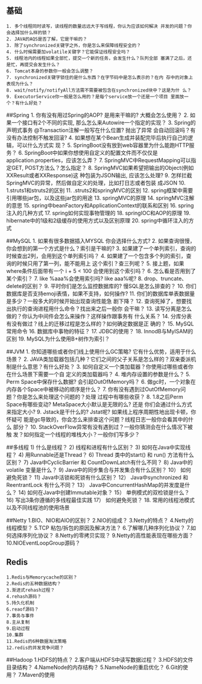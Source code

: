 ## 基础	
	1. 多个线程同时读写，读线程的数量远远⼤于写线程，你认为应该如何解决 并发的问题？你会选择加什么样的锁？
	2. JAVA的AQS是否了解，它是⼲嘛的？
	3. 除了synchronized关键字之外，你是怎么来保障线程安全的？
	4. 什么时候需要加volatile关键字？它能保证线程安全吗？
	5. 线程池内的线程如果全部忙，提交⼀个新的任务，会发⽣什么？队列全部 塞满了之后，还是忙，再提交会发⽣什么？
	6. Tomcat本身的参数你⼀般会怎么调整？
	7. synchronized关键字锁住的是什么东⻄？在字节码中是怎么表示的？在内 存中的对象上表现为什么？
	8. wait/notify/notifyAll⽅法需不需要被包含在synchronized块中？这是为什 么？
	9. ExecutorService你⼀般是怎么⽤的？是每个service放⼀个还是⼀个项⽬ ⾥⾯放⼀个？有什么好处？

	
##Spring
	1. 你有没有⽤过Spring的AOP? 是⽤来⼲嘛的? ⼤概会怎么使⽤？
	2. 如果⼀个接⼝有2个不同的实现, 那么怎么来Autowire⼀个指定的实现？
	3. Spring的声明式事务 @Transaction注解⼀般写在什么位置? 抛出了异常 会⾃动回滚吗？有没有办法控制不触发回滚?
	4. 如果想在某个Bean⽣成并装配完毕后执⾏⾃⼰的逻辑，可以什么⽅式实 现？
	5. SpringBoot没有放到web容器⾥为什么能跑HTTP服务？
	6. SpringBoot中如果你想使⽤⾃定义的配置⽂件⽽不仅仅是 application.properties，应该怎么弄？
	7. SpringMVC中RequestMapping可以指定GET, POST⽅法么？怎么指定？
	8. SpringMVC如果希望把输出的Object(例如XXResult或者XXResponse)这 种包装为JSON输出, 应该怎么处理?
	9. 怎样拦截SpringMVC的异常，然后做⾃定义的处理，⽐如打⽇志或者包装 成JSON
	10. 1.struts1和struts2的区别
	11. .struts2和springMVC的区别
	12. spring框架中需要引用哪些jar包，以及这些jar包的用途
	13. springMVC的原理
	14. springMVC注解的意思
	15. spring中beanFactory和ApplicationContext的联系和区别
	16. spring注入的几种方式
	17. spring如何实现事物管理的
	18. springIOC和AOP的原理
	19. hibernate中的1级和2级缓存的使用方式以及区别原理
	20. spring中循环注入的方式
	
##MySQL
	1. 如果有很多数据插⼊MYSQL 你会选择什么⽅式?
	2. 如果查询很慢，你会想到的第⼀个⽅式是什么？索引是⼲嘛的?
	3. 如果建了⼀个单列索引，查询的时候查出2列，会⽤到这个单列索引吗？
	4. 如果建了⼀个包含多个列的索引，查询的时候只⽤了第⼀列，能不能⽤上 这个索引？查三列呢？
	5. 接上题，如果where条件后⾯带有⼀个 i + 5 < 100 会使⽤到这个索引吗？
	6. 怎么看是否⽤到了某个索引？
	7. like %aaa%会使⽤索引吗? like aaa%呢?
	8. drop、truncate、delete的区别？
	9. 平时你们是怎么监控数据库的? 慢SQL是怎么排查的？
	10. 你们数据库是否⽀持emoji表情，如果不⽀持，如何操作?
	11. 你们的数据库单表数据量是多少？⼀般多⼤的时候开始出现查询性能急 剧下降？
	12. 查询死掉了，想要找出执⾏的查询进程⽤什么命令？找出来之后⼀般你 会⼲嘛？
	13. 读写分离是怎么做的？你认为中间件会怎么来操作？这样操作跟事务有 什么关系？ 14. 分库分表有没有做过？线上的迁移过程是怎么样的？如何确定数据是正 确的？
	15. MySQL常用命令
	16. 数据库中事物的特征？
	17. JDBC的使用？
	18. InnodB与MyISAM的区别
	19. MySQL为什么使用B+树作为索引？
	
##JVM
	1. 你知道哪些或者你们线上使⽤什么GC策略? 它有什么优势，适⽤于什么 场景？
	2. JAVA类加载器包括⼏种？它们之间的⽗⼦关系是怎么样的？双亲委派机 制是什么意思？有什么好处？
	3. 如何⾃定义⼀个类加载器？你使⽤过哪些或者你在什么场景下需要⼀个⾃ 定义的类加载器吗？
	4. 堆内存设置的参数是什么？ 5. Perm Space中保存什么数据? 会引起OutOfMemory吗？ 6. 做gc时，⼀个对象在内存各个Space中被移动的顺序是什么？
	7. 你有没有遇到过OutOfMemory问题？你是怎么来处理这个问题的？处理 过程中有哪些收获？
	8. 1.8之后Perm Space有哪些变动? MetaSpace⼤⼩默认是⽆限的么? 还是 你们会通过什么⽅式来指定⼤⼩?
	9. Jstack是⼲什么的? Jstat呢? 如果线上程序周期性地出现卡顿，你怀疑可 能是gc导致的，你会怎么来排查这个问题？线程⽇志⼀般你会看其中的什么 部分？
	10. StackOverFlow异常有没有遇到过？⼀般你猜测会在什么情况下被触 发？如何指定⼀个线程的堆栈⼤⼩？⼀般你们写多少？
	

##多线程
	1) 什么是线程？
	2) 线程和进程有什么区别？
	3) 如何在Java中实现线程？
	4) 用Runnable还是Thread？
	6) Thread 类中的start() 和 run() 方法有什么区别？
	7) Java中CyclicBarrier 和 CountDownLatch有什么不同？
	8) Java中的volatile 变量是什么？
	9) Java中的同步集合与并发集合有什么区别？
	10） 如何避免死锁？
	11) Java中活锁和死锁有什么区别？
	12） Java中synchronized 和 ReentrantLock 有什么不同？
	13） Java中ConcurrentHashMap的并发度是什么？
	14) 如何在Java中创建Immutable对象？
	15） 单例模式的双检锁是什么？
	16) 写出3条你遵循的多线程最佳实践
	17） 如何避免死锁？
	18. 常用的线程池模式以及不同线程池的使用场景
	
##Netty
	1.BIO、NIO和AIO的区别？
	2.NIO的组成？
	3.Netty的特点？
	4.Netty的线程模型？
	5.TCP 粘包/拆包的原因及解决方法？
	6.了解哪几种序列化协议？
	7.如何选择序列化协议？
	8.Netty的零拷贝实现？
	9.Netty的高性能表现在哪些方面？
	10.NIOEventLoopGroup源码？

##	Redis
	1.Redis与Memorycache的区别？
	2.Redis的五种数据结构？
	3.渐进式rehash过程？
	4.rehash源码？
	5.持久化机制
	6.reaof源码？
	7.事务与事件
	8.主从复制
	9.启动过程
	10.集群
	11.Redis的6种数据淘汰策略
	12.redis的并发竞争问题？
	
##Hadoop
	1.HDFS的特点？
	2.客户端从HDFS中读写数据过程？
	3.HDFS的文件目录结构？
	4.NameNode的内存结构？
	5.NameNode的重启优化？
	6.Git的使用？
	7.Maven的使用